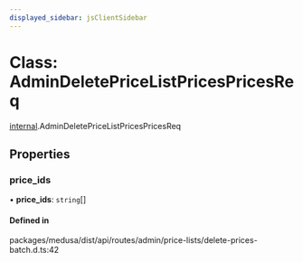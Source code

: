 ```yaml
---
displayed_sidebar: jsClientSidebar
---
```


# Class: AdminDeletePriceListPricesPricesReq

[internal](../modules/internal.md).AdminDeletePriceListPricesPricesReq

## Properties

### price\_ids

• **price\_ids**: `string`[]

#### Defined in

packages/medusa/dist/api/routes/admin/price-lists/delete-prices-batch.d.ts:42
